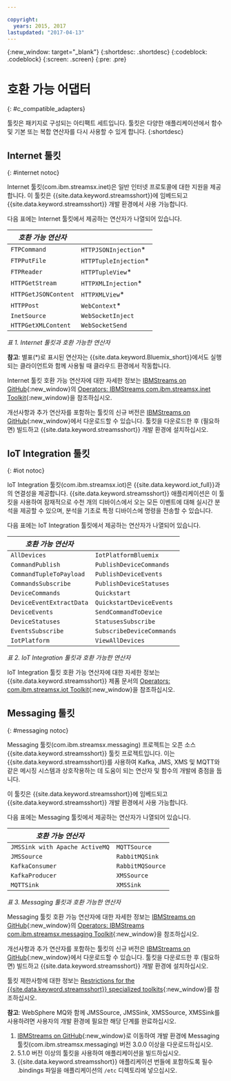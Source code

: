 ```yaml
---

copyright:
  years: 2015, 2017
lastupdated: "2017-04-13"
---
```


<!-- Attribute definitions -->
{:new_window: target="_blank"}
{:shortdesc: .shortdesc}
{:codeblock: .codeblock}
{:screen: .screen}
{:pre: .pre}

# 호환 가능 어댑터
{: #c_compatible_adapters}


툴킷은 패키지로 구성되는 아티팩트 세트입니다. 툴킷은 다양한 애플리케이션에서 함수 및 기본 또는 복합 연산자를 다시 사용할 수 있게 합니다.
{:shortdesc}

## Internet 툴킷
{: #internet notoc}

Internet 툴킷(com.ibm.streamsx.inet)은 일반 인터넷 프로토콜에 대한 지원을 제공합니다. 이 툴킷은 {{site.data.keyword.streamsshort}}에 임베드되고 {{site.data.keyword.streamsshort}} 개발 환경에서 사용 가능합니다.

다음 표에는 Internet 툴킷에서 제공하는 연산자가 나열되어 있습니다.


| ***호환 가능 연산자*** | 							           |
| ---------------------------| ----------------------- |
| `FTPCommand` 	   		 	     |	`HTTPJSONInjection`*   | 	 	 	
|  `FTPPutFile`				       |	`HTTPTupleInjection`*	 |
| `FTPReader`    	 		       | 	`HTTPTupleView`*		   |
| `HTTPGetStream`			       | 	`HTTPXMLInjection`*		 |
| `HTTPGetJSONContent`	 	   |  `HTTPXMLView`*			 	 |
| `HTTPPost`				         |  `WebContext`*				   |
| `InetSource`				       |  `WebSocketInject`			 |
| `HTTPGetXMLContent`		     |  `WebSocketSend`			 	 |

*표 1. Internet 툴킷과 호환 가능한 연산자*

**참고**: 별표(*)로 표시된 연산자는 {{site.data.keyword.Bluemix_short}}에서도 실행되는 클라이언트와 함께 사용될 때 클라우드 환경에서 작동합니다.

Internet 툴킷 호환 가능 연산자에 대한 자세한 정보는 [IBMStreams on GitHub](https://github.com/IBMStreams){:new_window}의 [Operators: IBMStreams com.ibm.streamsx.inet Toolkit](http://ibmstreams.github.io/streamsx.inet/com.ibm.streamsx.inet/doc/spldoc/html/toolkits/ix$Operator.html){:new_window}을 참조하십시오.

개선사항과 추가 연산자를 포함하는 툴킷의 신규 버전은 [IBMStreams on GitHub](https://github.com/IBMStreams){:new_window}에서 다운로드할 수 있습니다. 툴킷을 다운로드한 후 (필요하면) 빌드하고 {{site.data.keyword.streamsshort}} 개발 환경에 설치하십시오.

## IoT Integration 툴킷
{: #iot notoc}

IoT Integration 툴킷(com.ibm.streamsx.iot)은 {{site.data.keyword.iot_full}}과의 연결성을 제공합니다. {{site.data.keyword.streamsshort}} 애플리케이션은 이 툴킷을 사용하여 잠재적으로 수천 개의 디바이스에서 오는 모든 이벤트에 대해 실시간 분석을 제공할 수 있으며, 분석을 기초로 특정 디바이스에 명령을 전송할 수 있습니다.

다음 표에는 IoT Integration 툴킷에서 제공하는 연산자가 나열되어 있습니다.


| ***호환 가능 연산자*** | 							               |
| ---------------------------| --------------------------- |
| `AllDevices` 	   			     |	`IotPlatformBluemix`  		 | 	 	 	
| `CommandPublish`		 	     |	`PublishDeviceCommands`		 |
| `CommandTupleToPayload`	   | 	`PublishDeviceEvents`	 	   |
| `CommandsSubscribe`	 	     | 	`PublishDeviceStatuses`		 |
| `DeviceCommands`	 	 	     |  `Quickstart`				       |
| `DeviceEventExtractData`	 |  `QuickstartDeviceEvents`	 |
| `DeviceEvents`			       |  `SendCommandToDevice`		   |
| `DeviceStatuses`		 	     |  `StatusesSubscribe`			   |
| `EventsSubscribe`			     |  `SubscribeDeviceCommands`	 |
| `IotPlatform`				       |  `ViewAllDevices`			     |

*표 2. IoT Integration 툴킷과 호환 가능한 연산자*

IoT Integration 툴킷 호환 가능 연산자에 대한 자세한 정보는 {{site.data.keyword.streamsshort}} 제품 문서의 [Operators: com.ibm.streamsx.iot Toolkit](http://www.ibm.com/support/knowledgecenter/SSCRJU_4.2.0/com.ibm.streams.toolkits.doc/spldoc/dita/tk$com.ibm.streamsx.iot/ix$Operator.html?lang=en){:new_window}을 참조하십시오.

## Messaging 툴킷
{: #messaging notoc}

Messaging 툴킷(com.ibm.streamsx.messaging) 프로젝트는 오픈 소스 {{site.data.keyword.streamsshort}} 툴킷 프로젝트입니다. 이는 {{site.data.keyword.streamsshort}}를 사용하여 Kafka, JMS, XMS 및 MQTT와 같은 메시징 시스템과 상호작용하는 데 도움이 되는 연산자 및 함수의 개발에 중점을 둡니다.

이 툴킷은 {{site.data.keyword.streamsshort}}에 임베드되고 {{site.data.keyword.streamsshort}} 개발 환경에서 사용 가능합니다.

다음 표에는 Messaging 툴킷에서 제공하는 연산자가 나열되어 있습니다.


| ***호환 가능 연산자*** 		    | 						       |
| ---------------------------------	| ------------------ |
| `JMSSink with Apache ActiveMQ`   	|	`MQTTSource`  	   | 	 	 	
| `JMSSource`		 	 			            |	`RabbitMQSink`		 |
| `KafkaConsumer`	 				          | `RabbitMQSource`	 |
| `KafkaProducer`	 	 			          | `XMSSource`	       |
| `MQTTSink`	 	 	 			            |  `XMSSink`				 |

*표 3. Messaging 툴킷과 호환 가능한 연산자*

Messaging 툴킷 호환 가능 연산자에 대한 자세한 정보는 [IBMStreams on GitHub](https://github.com/IBMStreams){:new_window}의 [Operators: IBMStreams com.ibm.streamsx.messaging Toolkit](http://ibmstreams.github.io/streamsx.messaging/com.ibm.streamsx.messaging/doc/spldoc/html/toolkits/ix$Operator.html){:new_window}을 참조하십시오.

개선사항과 추가 연산자를 포함하는 툴킷의 신규 버전은 [IBMStreams on GitHub](https://github.com/IBMStreams){:new_window}에서 다운로드할 수 있습니다. 툴킷을 다운로드한 후 (필요하면) 빌드하고 {{site.data.keyword.streamsshort}} 개발 환경에 설치하십시오.

툴킷 제한사항에 대한 정보는 [Restrictions for the {{site.data.keyword.streamsshort}} specialized toolkits](http://www.ibm.com/support/knowledgecenter/SSCRJU_4.2.0/com.ibm.streams.install.doc/doc/ibminfospherestreams-install-toolkit-restrictions.html){:new_window}를 참조하십시오.

**참고**: WebSphere MQ와 함께 JMSSource, JMSSink, XMSSource, XMSSink를 사용하려면 사용자의 개발 환경에 필요한 해당 단계를 완료하십시오.

1. [IBMStreams on GitHub](https://github.com/IBMStreams){:new_window}로 이동하여 개발 환경에 Messaging 툴킷(com.ibm.streamsx.messaging) 버전 3.0.0 이상을 다운로드하십시오.
2. 5.1.0 버전 이상의 툴킷을 사용하여 애플리케이션을 빌드하십시오.
3. {{site.data.keyword.streamsshort}} 애플리케이션 번들에 포함하도록 필수 .bindings 파일을 애플리케이션의 `/etc` 디렉토리에 넣으십시오.
